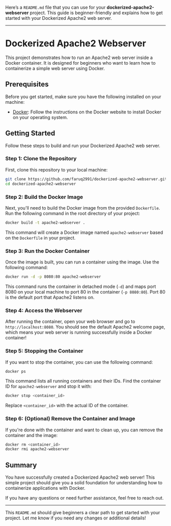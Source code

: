 Here’s a `README.md` file that you can use for your **dockerized-apache2-webserver** project. This guide is beginner-friendly and explains how to get started with your Dockerized Apache2 web server.

---

# Dockerized Apache2 Webserver

This project demonstrates how to run an Apache2 web server inside a Docker container. It is designed for beginners who want to learn how to containerize a simple web server using Docker.

## Prerequisites

Before you get started, make sure you have the following installed on your machine:

- [Docker](https://www.docker.com/get-started): Follow the instructions on the Docker website to install Docker on your operating system.

## Getting Started

Follow these steps to build and run your Dockerized Apache2 web server.

### Step 1: Clone the Repository

First, clone this repository to your local machine:

```bash
git clone https://github.com/faruq2991/dockerized-apache2-webserver.git
cd dockerized-apache2-webserver
```

### Step 2: Build the Docker Image

Next, you'll need to build the Docker image from the provided `Dockerfile`. Run the following command in the root directory of your project:

```bash
docker build -t apache2-webserver .
```

This command will create a Docker image named `apache2-webserver` based on the `Dockerfile` in your project.

### Step 3: Run the Docker Container

Once the image is built, you can run a container using the image. Use the following command:

```bash
docker run -d -p 8080:80 apache2-webserver
```

This command runs the container in detached mode (`-d`) and maps port 8080 on your local machine to port 80 in the container (`-p 8080:80`). Port 80 is the default port that Apache2 listens on.

### Step 4: Access the Webserver

After running the container, open your web browser and go to `http://localhost:8080`. You should see the default Apache2 welcome page, which means your web server is running successfully inside a Docker container!

### Step 5: Stopping the Container

If you want to stop the container, you can use the following command:

```bash
docker ps
```

This command lists all running containers and their IDs. Find the container ID for `apache2-webserver` and stop it with:

```bash
docker stop <container_id>
```

Replace `<container_id>` with the actual ID of the container.

### Step 6: (Optional) Remove the Container and Image

If you're done with the container and want to clean up, you can remove the container and the image:

```bash
docker rm <container_id>
docker rmi apache2-webserver
```

## Summary

You have successfully created a Dockerized Apache2 web server! This simple project should give you a solid foundation for understanding how to containerize applications with Docker.

If you have any questions or need further assistance, feel free to reach out.

---

This `README.md` should give beginners a clear path to get started with your project. Let me know if you need any changes or additional details!